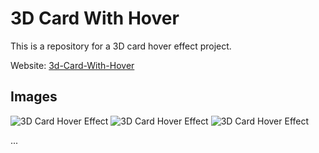 # 3D Card With Hover

This is a repository for a 3D card hover effect project.

Website: [3d-Card-With-Hover](https://jod-harsh.github.io/3d-Card-With-Hover/)

## Images

![3D Card Hover Effect](https://cdn.discordapp.com/attachments/1167332357481701456/1167332408501227580/Screenshot_2023-10-27_at_10.51.35_AM.png?ex=654dbe06&is=653b4906&hm=b52dedd5b44e9beddabaca164111aaf931b6ceba96c3e44433fe02770e6c6ff9&)
![3D Card Hover Effect](https://cdn.discordapp.com/attachments/1167332357481701456/1167332409025507328/Screenshot_2023-10-27_at_10.51.39_AM.png?ex=654dbe06&is=653b4906&hm=ce09fa0267f0b8abd50aa94a90bfa664477a6f13bab81ab2db5c7afa89c56e65&)
![3D Card Hover Effect](https://cdn.discordapp.com/attachments/1167332357481701456/1167332409507848202/Screenshot_2023-10-27_at_10.51.42_AM.png?ex=654dbe06&is=653b4906&hm=6888005699235dcdcc460b4b4b91f66281a4e4eabbddd8d6e4a98a3ec650d326&)

...

